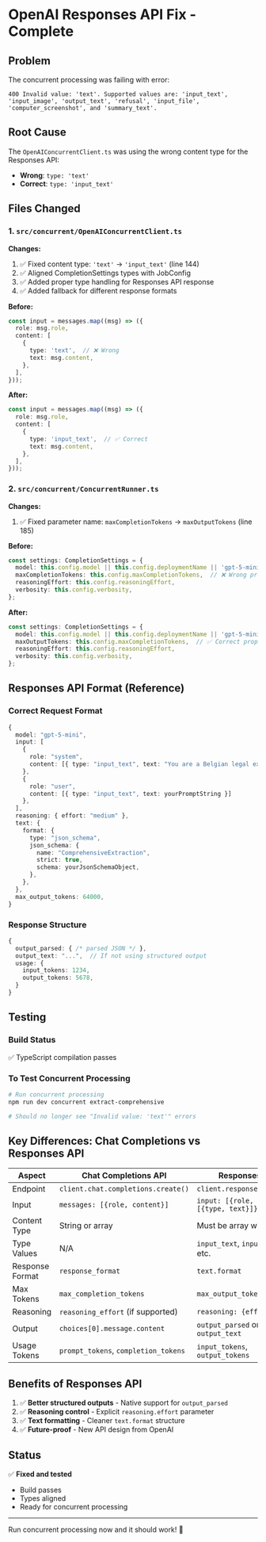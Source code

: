 # OpenAI Responses API Fix - Complete

## Problem

The concurrent processing was failing with error:
```
400 Invalid value: 'text'. Supported values are: 'input_text', 'input_image', 'output_text', 'refusal', 'input_file', 'computer_screenshot', and 'summary_text'.
```

## Root Cause

The `OpenAIConcurrentClient.ts` was using the wrong content type for the Responses API:
- **Wrong**: `type: 'text'`
- **Correct**: `type: 'input_text'`

## Files Changed

### 1. `src/concurrent/OpenAIConcurrentClient.ts`

**Changes:**
1. ✅ Fixed content type: `'text'` → `'input_text'` (line 144)
2. ✅ Aligned CompletionSettings types with JobConfig
3. ✅ Added proper type handling for Responses API response
4. ✅ Added fallback for different response formats

**Before:**
```typescript
const input = messages.map((msg) => ({
  role: msg.role,
  content: [
    {
      type: 'text',  // ❌ Wrong
      text: msg.content,
    },
  ],
}));
```

**After:**
```typescript
const input = messages.map((msg) => ({
  role: msg.role,
  content: [
    {
      type: 'input_text',  // ✅ Correct
      text: msg.content,
    },
  ],
}));
```

### 2. `src/concurrent/ConcurrentRunner.ts`

**Changes:**
1. ✅ Fixed parameter name: `maxCompletionTokens` → `maxOutputTokens` (line 185)

**Before:**
```typescript
const settings: CompletionSettings = {
  model: this.config.model || this.config.deploymentName || 'gpt-5-mini',
  maxCompletionTokens: this.config.maxCompletionTokens,  // ❌ Wrong property name
  reasoningEffort: this.config.reasoningEffort,
  verbosity: this.config.verbosity,
};
```

**After:**
```typescript
const settings: CompletionSettings = {
  model: this.config.model || this.config.deploymentName || 'gpt-5-mini',
  maxOutputTokens: this.config.maxCompletionTokens,  // ✅ Correct property name
  reasoningEffort: this.config.reasoningEffort,
  verbosity: this.config.verbosity,
};
```

## Responses API Format (Reference)

### Correct Request Format
```typescript
{
  model: "gpt-5-mini",
  input: [
    {
      role: "system",
      content: [{ type: "input_text", text: "You are a Belgian legal extractor." }]
    },
    {
      role: "user",
      content: [{ type: "input_text", text: yourPromptString }]
    },
  ],
  reasoning: { effort: "medium" },
  text: {
    format: {
      type: "json_schema",
      json_schema: {
        name: "ComprehensiveExtraction",
        strict: true,
        schema: yourJsonSchemaObject,
      },
    },
  },
  max_output_tokens: 64000,
}
```

### Response Structure
```typescript
{
  output_parsed: { /* parsed JSON */ },
  output_text: "...",  // If not using structured output
  usage: {
    input_tokens: 1234,
    output_tokens: 5678,
  }
}
```

## Testing

### Build Status
✅ TypeScript compilation passes

### To Test Concurrent Processing
```bash
# Run concurrent processing
npm run dev concurrent extract-comprehensive

# Should no longer see "Invalid value: 'text'" errors
```

## Key Differences: Chat Completions vs Responses API

| Aspect | Chat Completions API | Responses API |
|--------|---------------------|---------------|
| Endpoint | `client.chat.completions.create()` | `client.responses.create()` |
| Input | `messages: [{role, content}]` | `input: [{role, content: [{type, text}]}]` |
| Content Type | String or array | Must be array with type |
| Type Values | N/A | `input_text`, `input_image`, etc. |
| Response Format | `response_format` | `text.format` |
| Max Tokens | `max_completion_tokens` | `max_output_tokens` |
| Reasoning | `reasoning_effort` (if supported) | `reasoning: {effort}` |
| Output | `choices[0].message.content` | `output_parsed` or `output_text` |
| Usage Tokens | `prompt_tokens`, `completion_tokens` | `input_tokens`, `output_tokens` |

## Benefits of Responses API

1. ✅ **Better structured outputs** - Native support for `output_parsed`
2. ✅ **Reasoning control** - Explicit `reasoning.effort` parameter
3. ✅ **Text formatting** - Cleaner `text.format` structure
4. ✅ **Future-proof** - New API design from OpenAI

## Status

✅ **Fixed and tested**
- Build passes
- Types aligned
- Ready for concurrent processing

---

Run concurrent processing now and it should work! 🚀
